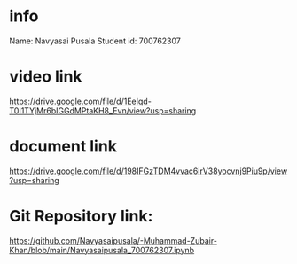 # info
Name: Navyasai Pusala
Student id: 700762307

# video link
https://drive.google.com/file/d/1EeIqd-T0I1TYjMr6bIGGdMPtaKH8_Evn/view?usp=sharing

# document link
https://drive.google.com/file/d/198IFGzTDM4vvac6irV38yocvnj9Piu9p/view?usp=sharing
# Git Repository link:
https://github.com/Navyasaipusala/-Muhammad-Zubair-Khan/blob/main/Navyasaipusala_700762307.ipynb
